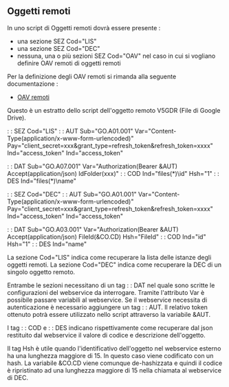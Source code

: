 ## Oggetti remoti

In uno script di Oggetti remoti dovrà essere presente : 
- una sezione SEZ Cod="LIS"
- una sezione SEZ Cod="DEC"
- nessuna, una o più sezioni SEZ Cod="OAV" nel caso in cui si vogliano definire OAV remoti di oggetti remoti

Per la definizione degli OAV remoti si rimanda alla seguente documentazione : 
- [OAV remoti](Sorgenti/DOC/TA/B£AMO/WSREOB_02)

Questo è un estratto dello script dell'oggetto remoto V5GDR (File di Google Drive).

 :  : SEZ Cod="LIS"
 :  : AUT Sub="GO.A01.001" Var="Content-Type(application/x-www-form-urlencoded)" Pay="client_secret=xxx&grant_type=refresh_token&refresh_token=xxxx" Ind="access_token" Ind="access_token"

 :  : DAT Sub="GO.A07.001" Var="Authorization(Bearer &AUT) Accept(application/json) IdFolder(xxx)"
 :  : COD Ind="files(\*)\id" Hsh="1"
 :  : DES Ind="files(\*)\name"

 :  : SEZ Cod="DEC"
 :  : AUT Sub="GO.A01.001" Var="Content-Type(application/x-www-form-urlencoded)" Pay="client_secret=xxx&grant_type=refresh_token&refresh_token=xxxx" Ind="access_token" Ind="access_token"

 :  : DAT Sub="GO.A03.001" Var="Authorization(Bearer &AUT) Accept(application/json) FileId(&CO.CD) Hsh="FileId"
 :  : COD Ind="id" Hsh="1"
 :  : DES Ind="name"

La sezione Cod="LIS" indica come recuperare la lista delle istanze degli oggetti remoti.
La sezione Cod="DEC" indica come recuperare la DEC di un singolo oggetto remoto.

Entrambe le sezioni necessitano di un tag  :  : DAT nel quale sono scritte le configurazioni del webservice da interrogare. Tramite l'attributo Var è possibile passare variabili al webservice. Se il webservice necessita di autenticazione è necessario aggiungere un tag  :  : AUT. Il relativo token ottenuto potrà essere utilizzato nello script attraverso la variabile &AUT.

I tag  :  : COD e  :  : DES indicano rispettivamente come recuperare dal json restituito dal webservice il valore di codice e descrizione dell'oggetto.

Il tag Hsh è utile quando l'identificativo dell'oggetto nel webservice esterno ha una lunghezza maggiore di 15. In questo caso viene codificato con un hash. La variabile &CO.CD viene comunque de-hashizzata e quindi il codice è ripristinato ad una lunghezza maggiore di 15 nella chiamata al webservice di DEC.






